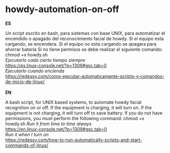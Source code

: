 # howdy-automation-on-off

<b>ES</b><br>

Un script escrito en bash, para sistemas con base UNIX, para automatizar el encendido o apagado del reconocimiento
facial de howdy. Si el equipo esta cargando, se encendera. Si el equipo no esta cargando se apagara para ahorrar batería
Si no tiene permisos se debe realizar el siguiente comando: chmod +x howdy.sh<br>
<i>Ejecutarlo cada cierto tiempo siempre</i><br>
https://es.linux-console.net/?p=1309#gsc.tab=0<br>
<i>Ejecutarlo cuando encienda</i><br>
https://redessy.com/como-ejecutar-automaticamente-scripts-y-comandos-de-inicio-de-linux/
<br><br>
<b>EN</b><br>

A bash script, for UNIX based systems, to automate howdy facial recognition on or off. 
If the equipment is charging, it will turn on. If the equipment is not charging, it will turn off to save battery.
If you do not have permissions, you must perform the following command: chmod +x howdy.sh
<i>Run it from time to time always</i><br>
https://en.linux-console.net/?p=1309#gsc.tab=0<br>
<i>Run it when I turn on</i><br>
https://redessy.com/how-to-run-automatically-scripts-and-start-commands-of-linux/
